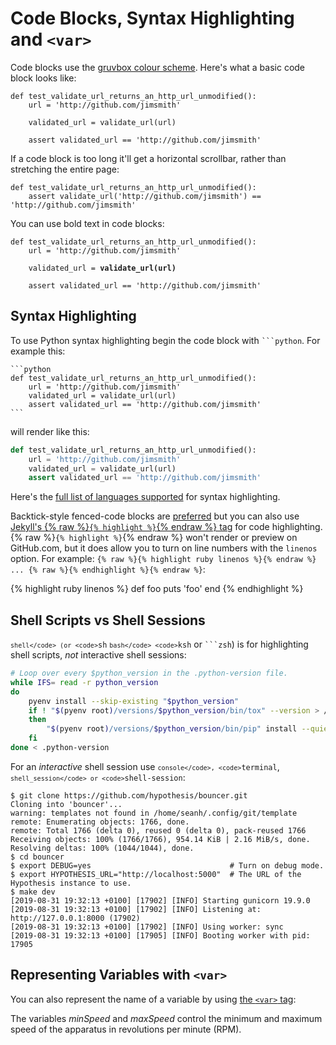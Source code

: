 Code Blocks, Syntax Highlighting and `<var>`
============================================

Code blocks use the [gruvbox colour scheme](https://github.com/morhetz/gruvbox).
Here's what a basic code block looks like:

    def test_validate_url_returns_an_http_url_unmodified():
        url = 'http://github.com/jimsmith'

        validated_url = validate_url(url)

        assert validated_url == 'http://github.com/jimsmith'

If a code block is too long it'll get a horizontal scrollbar, rather than
stretching the entire page:

    def test_validate_url_returns_an_http_url_unmodified():
        assert validate_url('http://github.com/jimsmith') == 'http://github.com/jimsmith'

You can use bold text in code blocks:

<pre><code>def test_validate_url_returns_an_http_url_unmodified():
    url = 'http://github.com/jimsmith'

    validated_url = <strong>validate_url(url)</strong>

    assert validated_url == 'http://github.com/jimsmith'</code></pre>

Syntax Highlighting
-------------------

To use Python syntax highlighting begin the code block with
<code>```python</code>.  For example this:

    ```python
    def test_validate_url_returns_an_http_url_unmodified():
        url = 'http://github.com/jimsmith'
        validated_url = validate_url(url)
        assert validated_url == 'http://github.com/jimsmith'
    ```

will render like this:

```python
def test_validate_url_returns_an_http_url_unmodified():
    url = 'http://github.com/jimsmith'
    validated_url = validate_url(url)
    assert validated_url == 'http://github.com/jimsmith'
```

Here's the [full list of languages supported](https://github.com/rouge-ruby/rouge/wiki/List-of-supported-languages-and-lexers)
for syntax highlighting.

Backtick-style fenced-code blocks are [preferred](https://ben.balter.com/jekyll-style-guide/syntax-highlighting/)
but you can also use [Jekyll's {% raw %}`{% highlight %}`{% endraw %} tag](https://jekyllrb.com/docs/liquid/tags/#code-snippet-highlighting)
for code highlighting. {% raw %}`{% highlight %}`{% endraw %} won't render or preview on GitHub.com, but it does allow you to turn on line numbers with the
`linenos` option. For example: `{% raw %}{% highlight ruby linenos %}{% endraw %} ... {% raw %}{% endhighlight %}{% endraw %}`:

{% highlight ruby linenos %}
def foo
  puts 'foo'
end
{% endhighlight %}

Shell Scripts vs Shell Sessions
-------------------------------

<code>```shell</code> (or <code>```sh</code> <code>```bash</code>
<code>```ksh</code> or <code>```zsh</code>) is for highlighting shell scripts,
_not_ interactive shell sessions:

```sh
# Loop over every $python_version in the .python-version file.
while IFS= read -r python_version
do
    pyenv install --skip-existing "$python_version"
    if ! "$(pyenv root)/versions/$python_version/bin/tox" --version > /dev/null 2>&1
    then
        "$(pyenv root)/versions/$python_version/bin/pip" install --quiet --disable-pip-version-check tox > /dev/null
    fi
done < .python-version
```

For an _interactive_ shell session use <code>```console</code>,
<code>```terminal</code>, <code>```shell_session</code> or
<code>```shell-session</code>:

```terminal
$ git clone https://github.com/hypothesis/bouncer.git
Cloning into 'bouncer'...
warning: templates not found in /home/seanh/.config/git/template
remote: Enumerating objects: 1766, done.
remote: Total 1766 (delta 0), reused 0 (delta 0), pack-reused 1766
Receiving objects: 100% (1766/1766), 954.14 KiB | 2.16 MiB/s, done.
Resolving deltas: 100% (1044/1044), done.
$ cd bouncer
$ export DEBUG=yes                               # Turn on debug mode.
$ export HYPOTHESIS_URL="http://localhost:5000"  # The URL of the Hypothesis instance to use.
$ make dev
[2019-08-31 19:32:13 +0100] [17902] [INFO] Starting gunicorn 19.9.0
[2019-08-31 19:32:13 +0100] [17902] [INFO] Listening at: http://127.0.0.1:8000 (17902)
[2019-08-31 19:32:13 +0100] [17902] [INFO] Using worker: sync
[2019-08-31 19:32:13 +0100] [17905] [INFO] Booting worker with pid: 17905
```

Representing Variables with `<var>`
-----------------------------------

You can also represent the name of a variable by using [the `<var>` tag](https://developer.mozilla.org/en-US/docs/Web/HTML/Element/var):

The variables <var>minSpeed</var> and <var>maxSpeed</var> control the minimum
and maximum speed of the apparatus in revolutions per minute (RPM).
